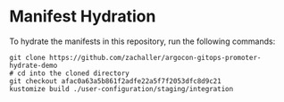 # Manifest Hydration

To hydrate the manifests in this repository, run the following commands:

```shell
git clone https://github.com/zachaller/argocon-gitops-promoter-hydrate-demo
# cd into the cloned directory
git checkout afac0a63a5b861f2adfe22a5f7f2053dfc8d9c21
kustomize build ./user-configuration/staging/integration
```
